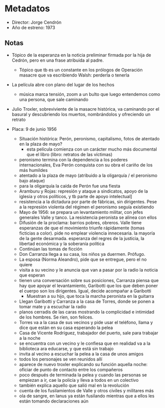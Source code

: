 # Metadatos
- Director: Jorge Cendrón
- Año de estreno: 1973

## Notas
- Tópico de la esperanza en la noticia preliminar firmada por la hija de Cedrón, pero en una frase atribuida al padre. 
	- Tópico que tb es un constante en los prólogos de Operación masacre que va escribiendo Walsh: perderla o tenerla

- La película abre con plano del lugar de los hechos
	- música marca tensión, zoom a un bulto que luego entendemos como una persona, que sale caminando

- Julio Troxler, sobreviviente de la masacre histórica, va caminando por el basural y descubriendo los muertos, nombrándolos y ofreciendo un retrato

- Placa: 9 de junio 1956
	- Situación histórica: Perón, peronismo, capitalismo, fotos de atentado en la plaza de mayo?
		- esta película comienza con un carácter mucho más documental que el libro (libro: retratos de las víctimas)
	- peronismo termina con la dependencia a los poderes internacionales, Eva Perón conquista con su obra el cariño de los más humildes
	- atentado a la plaza de mayo (atribuido a la oligarquía / el peronismo bajo ataque)
	- para la oligarquía la caída de Perón fue una fiesta
	- Aramburu y Rojas: represión y ataque a sindicatos, apoyo de la iglesia y otros políticos, y tb parte de apoyo intelectual]
	- resistencia a la dictadura por parte de fábricas, sin dirigentes. Pese a la represión violenta del régimen el peronismo seguía existiendo
	- Mayo de 1956: se prepara un levantamiento militar, con jefes generales Valle y tanco. La resistencia peronista se alinea con ellos
	- Difusión de la proclama: barrios pobres, obreros. Valle tiene esperanzas de que el movimiento triunfe rápidamente (tomas ficticias a color). pide no emplear violencia innecesaria. la mayoría de la gente desarmada. esperanza del regres de la justicia, la libertad económica y la soberanía política
	- Continúan las tomas de ficción
	- Don Carranza llega a su casa, los niños ya duermen. Prófugo. 
	- La esposa (Norma Aleandro), pide que se entregue, pero el no quiere
	- visita a su vecino y le anuncia que van a pasar por la radio la noticia que esperan 
	- tienen una conversación sobre sus posiciones, Carranza piensa que hay que apoyar el levantamiento, Garibotti que los que deben poner el cuerpo son los dirigentes. Igual, decide acompañar a Garibotti
		- Muestran a su hijo, que toca la marcha peronista en la guitarra
	- Llegan Garibotti y Carranza a la casa de Torres, donde se ponen a tomar mate y a escuchar la radio
	- planos cerradis de las caras mostrando la complicidad e intimidad de los hombres. Se ríen, son felices.
	- Torres va a la casa de sus vecinos y pide usar el teléfono, llama y dice que están en su casa esperando la pelea
	- Casa de Vicente Rodríguez, trabajador del puerto, sale para trabajar a la noche 
	- se encuentra con un vecino y le confiesa que en realidad va a la biblioteca ara educarse, y que está sin trabajo
	- invita al vecino a escuchar la pelea a la casa de unos amigos
	- todos los personajes se ven reunidos allí
	- aparece de nuevo troxler explicando su función aquella noche: oficiar de punto de contacto entre los compañeros
	- poco después de terminada la pelea y cuando las personas se empiezan a ir, cae la policía y lleva a todos en un colectivo
	- también explica aquello que salió mal en la revolución
	- cuenta de los fusilamientos de Valle y otros civiles y militares más
	- ola de sangre, en lanus ya están fusilando mientras que a ellos les están tomando declaraciones aún